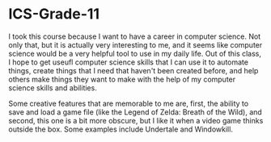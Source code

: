 # ICS-Grade-11

I took this course because I want to have a career in computer science. Not only that, but it is actually very interesting to me, and it seems like computer science would be a very helpful tool to use in my daily life. Out of this class, I hope to get useufl computer science skills that I can use it to automate things, create things that I need that haven't been created before, and help others make things they want to make with the help of my computer science skills and abilities.

Some creative features that are memorable to me are, first, the ability to save and load a game file (like the Legend of Zelda: Breath of the Wild), and second, this one is a bit more obscure, but I like it when a video game thinks outside the box. Some examples include Undertale and Windowkill.
